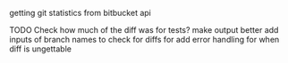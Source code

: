 getting git statistics from bitbucket api

TODO
Check how much of the diff was for tests?
make output better
add inputs of branch names to check for diffs for
add error handling for when diff is ungettable
